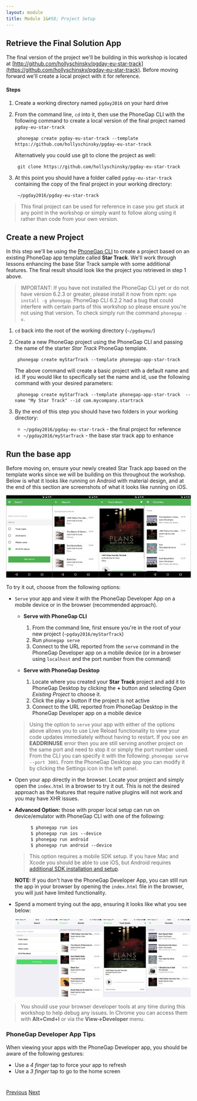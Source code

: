 ```yaml
---
layout: module
title: Module 1&#58; Project Setup
---
```


## Retrieve the Final Solution App
The final version of the project we'll be building in this workshop is located at [http://github.com/hollyschinsky/pgday-eu-star-track](https://github.com/hollyschinsky/pgday-eu-star-track).
Before moving forward we'll create a local project with it for reference. 

#### Steps
1. Create a working directory named `pgday2016` on your hard drive
2. From the command line, `cd` into it, then use the PhoneGap CLI with the following command to create a local version of the final project named `pgday-eu-star-track`

        phonegap create pgday-eu-star-track --template https://github.com/hollyschinsky/pgday-eu-star-track

   Alternatively you could use git to clone the project as well:
    
        git clone https://github.com/hollyschinsky/pgday-eu-star-track

2. At this point you should have a folder called `pgday-eu-star-track` containing the copy of the final project in your working directory:

        ~/pgday2016/pgday-eu-star-track

>This final project can be used for reference in case you get stuck at any point in the workshop or simply want to
follow along using it rather than code from your own version.

## Create a new Project
In this step we'll be using the [PhoneGap CLI](https://www.npmjs.com/package/phonegap) to create a project based on an existing PhoneGap app template called **Star Track**. We'll work through lessons enhancing
the base Star Track sample with some additional features. The final result should look like the project you retrieved in step 1 above.

>IMPORTANT: If you have not installed the PhoneGap CLI yet or do not have version 6.2.3 or greater, please install it now from npm:
  `npm install -g phonegap`. PhoneGap CLI 6.2.2 had a bug that could interfere with certain parts of this workshop so please ensure you're not using
that version. To check simply run the command `phonegap -v`.

1. `cd` back into the root of the working directory (`~/pgdayeu/`)

2. Create a new PhoneGap project using the PhoneGap CLI and passing the name of the starter *Star Track* PhoneGap template.

        phonegap create myStarTrack --template phonegap-app-star-track      

    The above command will create a basic project with a default name and id. If you would like to specifically set the name and id, use the following command with your desired parameters:

        phonegap create myStarTrack --template phonegap-app-star-track  --name "My Star Track" --id com.mycompany.startrack

3. By the end of this step you should have two folders in your working directory:

    - `~/pgday2016/pgday-eu-star-track` - the final project for reference
    - `~/pgday2016/myStarTrack`         - the base star track app to enhance

## Run the base app
Before moving on, ensure your newly created Star Track app based on the template works since we will be building on this
throughout the workshop. Below is what it looks like running on Android with material design, and at the end of this section
are screenshots of what it looks like running on iOS.  
    
   <img class="screenshot-full" src="images/star-track-screens-android.jpg"/><br>

To try it out, choose from the following options:

- `Serve` your app and view it with the PhoneGap Developer App on a mobile device or in the browser (recommended approach).

   - **Serve with PhoneGap CLI**
     1. From the command line, first ensure you're in the root of your new project (`~pgday2016/myStarTrack`)
     2. Run `phonegap serve`
     3. Connect to the URL reported from the `serve` command in the PhoneGap Developer app on a mobile device (or in a browser using `localhost` and the port number from the command)

   - **Serve with PhoneGap Desktop**
     1. Locate where you created your **Star Track** project and add it to PhoneGap Desktop by clicking the **+** button and selecting *Open Existing Project* to choose it.
     2. Click the play **>** button if the project is not active
     3. Connect to the URL reported from PhoneGap Desktop in the PhoneGap Developer app on a mobile device

   > Using the option to `serve` your app with either of the options above allows you to use Live Reload functionality to view your code updates immediately without having to restart. If you see an **EADDRINUSE** error then you are still serving another project on the same port and need to stop it or simply the port number used. From the CLI you can
   specify it with the following: `phonegap serve --port 3001`. From the PhoneGap Desktop app you can modify it by clicking the Settings icon in the left panel.


- Open your app directly in the browser. Locate your project and simply open the `index.html` in a browser to try it out. This is not the desired approach as the features that require native plugins will not work and you may have XHR issues.

- **Advanced Option:** those with proper local setup can run on device/emulator with PhoneGap CLI with one of the following:

            $ phonegap run ios
            $ phonegap run ios --device
            $ phonegap run android             
            $ phonegap run android --device               


  >This option requires a mobile SDK setup. If you have Mac and Xcode you should be able to use iOS, but Android requires [additional SDK installation and setup](http://developer.android.com/sdk).

  **NOTE:** If you don't have the PhoneGap Developer App, you can still run the app in your browser by opening the `index.html` file in the browser, you will just have limited
  functionality.

- Spend a moment trying out the app, ensuring it looks like what you see below:

  <img class="screenshot-full" src="images/star-track-screens-ios.jpg"/><br>

>You should use your browser developer tools at any time during this workshop to help debug any issues. In Chrome you can access them with **Alt+Cmd+I** or via the **View->Developer** menu.

### PhoneGap Developer App Tips
When viewing your apps with the PhoneGap Developer app, you should be aware of the following gestures:

- Use a *4 finger* tap to force your app to refresh
- Use a *3 finger* tap to go to the home screen




<div class="row" style="margin-top:40px;">
<div class="col-sm-12">
<a href="index.html" class="btn btn-default"><i class="glyphicon glyphicon-chevron-left"></i> Previous</a>
<a href="lesson2.html" class="btn btn-default pull-right">Next <i class="glyphicon
glyphicon-chevron-right"></i></a>
</div>
</div>

